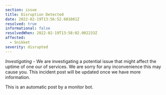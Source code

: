 ```yaml
---
section: issue
title: Disruption Detected
date: 2022-02-19T13:56:52.601081Z
resolved: true
informational: false
resolvedWhen: 2022-02-19T13:58:02.002233Z
affected:
  - Snikket
severity: disrupted
---
```

*Investigating* - We are investigating a potential issue that might affect the uptime of one our of services. We are sorry for any inconvenience this may cause you. This incident post will be updated once we have more information.

This is an automatic post by a monitor bot.
        